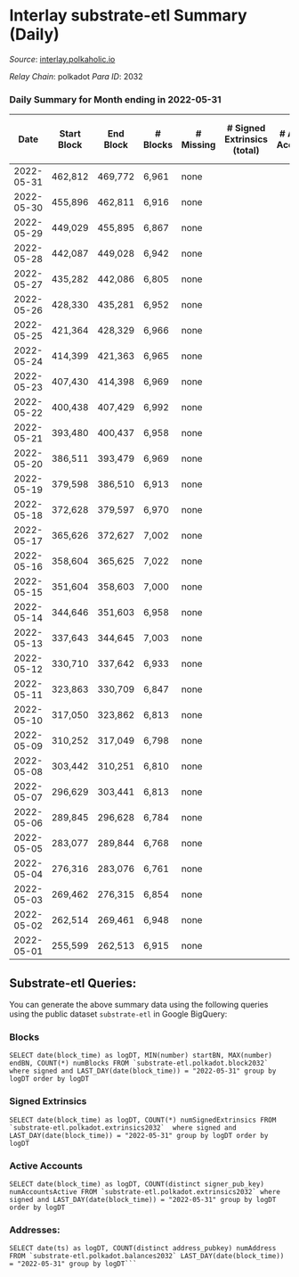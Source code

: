 # Interlay substrate-etl Summary (Daily)

_Source_: [interlay.polkaholic.io](https://interlay.polkaholic.io)

*Relay Chain*: polkadot
*Para ID*: 2032



### Daily Summary for Month ending in 2022-05-31


| Date | Start Block | End Block | # Blocks | # Missing | # Signed Extrinsics (total) | # Active Accounts | # Addresses with Balances | # Events | # Transfers | # XCM Transfers In | # XCM Transfers Out |
| ---- | ----------- | --------- | -------- | --------- | --------------------------- | ----------------- | ------------------------- | -------- | ----------- | ------------------ | ------------------- |
| 2022-05-31 | 462,812 | 469,772 | 6,961 | none |  |  | 42 | 27,847 |   |   |   |
| 2022-05-30 | 455,896 | 462,811 | 6,916 | none |  |  | 42 | 27,668 |   |   |   |
| 2022-05-29 | 449,029 | 455,895 | 6,867 | none |  |  | 42 | 27,475 |   |   |   |
| 2022-05-28 | 442,087 | 449,028 | 6,942 | none |  |  | 42 | 27,772 |   |   |   |
| 2022-05-27 | 435,282 | 442,086 | 6,805 | none |  |  | 42 | 27,224 |   |   |   |
| 2022-05-26 | 428,330 | 435,281 | 6,952 | none |  |  | 42 | 27,812 |   |   |   |
| 2022-05-25 | 421,364 | 428,329 | 6,966 | none |  |  | 42 | 27,867 |   |   |   |
| 2022-05-24 | 414,399 | 421,363 | 6,965 | none |  |  | 42 | 27,864 |   |   |   |
| 2022-05-23 | 407,430 | 414,398 | 6,969 | none |  |  | 42 | 27,880 |   |   |   |
| 2022-05-22 | 400,438 | 407,429 | 6,992 | none |  |  | 42 | 27,975 |   |   |   |
| 2022-05-21 | 393,480 | 400,437 | 6,958 | none |  |  | 42 | 27,836 |   |   |   |
| 2022-05-20 | 386,511 | 393,479 | 6,969 | none |  |  | 42 | 27,880 |   |   |   |
| 2022-05-19 | 379,598 | 386,510 | 6,913 | none |  |  | 42 | 27,656 |   |   |   |
| 2022-05-18 | 372,628 | 379,597 | 6,970 | none |  |  | 42 | 27,883 |   |   |   |
| 2022-05-17 | 365,626 | 372,627 | 7,002 | none |  |  | 42 | 28,012 |   |   |   |
| 2022-05-16 | 358,604 | 365,625 | 7,022 | none |  |  | 42 | 28,092 |   |   |   |
| 2022-05-15 | 351,604 | 358,603 | 7,000 | none |  |  | 42 | 28,007 |   |   |   |
| 2022-05-14 | 344,646 | 351,603 | 6,958 | none |  |  | 42 | 27,836 |   |   |   |
| 2022-05-13 | 337,643 | 344,645 | 7,003 | none |  |  | 42 | 28,016 |   |   |   |
| 2022-05-12 | 330,710 | 337,642 | 6,933 | none |  |  | 42 | 27,736 |   |   |   |
| 2022-05-11 | 323,863 | 330,709 | 6,847 | none |  |  | 42 | 27,392 |   |   |   |
| 2022-05-10 | 317,050 | 323,862 | 6,813 | none |  |  | 42 | 27,255 |   |   |   |
| 2022-05-09 | 310,252 | 317,049 | 6,798 | none |  |  | 42 | 27,199 |   |   |   |
| 2022-05-08 | 303,442 | 310,251 | 6,810 | none |  |  | 42 | 27,244 |   |   |   |
| 2022-05-07 | 296,629 | 303,441 | 6,813 | none |  |  | 42 | 27,259 |   |   |   |
| 2022-05-06 | 289,845 | 296,628 | 6,784 | none |  |  | 42 | 27,139 |   |   |   |
| 2022-05-05 | 283,077 | 289,844 | 6,768 | none |  |  | 42 | 27,076 |   |   |   |
| 2022-05-04 | 276,316 | 283,076 | 6,761 | none |  |  | 42 | 27,048 |   |   |   |
| 2022-05-03 | 269,462 | 276,315 | 6,854 | none |  |  | 42 | 27,420 |   |   |   |
| 2022-05-02 | 262,514 | 269,461 | 6,948 | none |  |  | 42 | 27,796 |   |   |   |
| 2022-05-01 | 255,599 | 262,513 | 6,915 | none |  |  | 42 | 27,664 |   |   |   |

## Substrate-etl Queries:
You can generate the above summary data using the following queries using the public dataset `substrate-etl` in Google BigQuery:


### Blocks
```
SELECT date(block_time) as logDT, MIN(number) startBN, MAX(number) endBN, COUNT(*) numBlocks FROM `substrate-etl.polkadot.block2032`  where signed and LAST_DAY(date(block_time)) = "2022-05-31" group by logDT order by logDT
```


### Signed Extrinsics
```
SELECT date(block_time) as logDT, COUNT(*) numSignedExtrinsics FROM `substrate-etl.polkadot.extrinsics2032`  where signed and LAST_DAY(date(block_time)) = "2022-05-31" group by logDT order by logDT
```


### Active Accounts
```
SELECT date(block_time) as logDT, COUNT(distinct signer_pub_key) numAccountsActive FROM `substrate-etl.polkadot.extrinsics2032` where signed and LAST_DAY(date(block_time)) = "2022-05-31" group by logDT order by logDT
```


### Addresses:
```
SELECT date(ts) as logDT, COUNT(distinct address_pubkey) numAddress FROM `substrate-etl.polkadot.balances2032` LAST_DAY(date(block_time)) = "2022-05-31" group by logDT```

